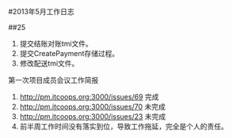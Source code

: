 #2013年5月工作日志

##25
1. 提交结账对账tmi文件。
2. 提交CreatePayment存储过程。
3. 修改配送tmi文件。

第一次项目成员会议工作简报  
1. http://pm.itcoops.org:3000/issues/69 完成  
2. http://pm.itcoops.org:3000/issues/70 未完成  
3. http://pm.itcoops.org:3000/issues/23 未完成  
4. 前半周工作时间没有落实到位，导致工作拖延，完全是个人的责任。  